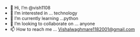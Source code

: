 - 👋 Hi, I’m @vish1108
- 👀 I’m interested in ... technology
- 🌱 I’m currently learning ...python
- 💞️ I’m looking to collaborate on ... anyone
- 📫 How to reach me ... Vishalwaghmare1182001@gmail.com

<!---
vish1108/vish1108 is a ✨ special ✨ repository because its `README.md` (this file) appears on your GitHub profile.
You can click the Preview link to take a look at your changes.
--->

